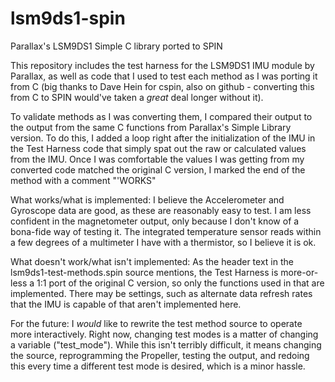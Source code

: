 # lsm9ds1-spin
Parallax's LSM9DS1 Simple C library ported to SPIN

This repository includes the test harness for the LSM9DS1 IMU module by Parallax, as well as code that I used to test
each method as I was porting it from C (big thanks to Dave Hein for cspin, also on github - converting this from C to SPIN
would've taken a _great_ deal longer without it).

To validate methods as I was converting them, I compared their output to the output from the same C functions from Parallax's
Simple Library version. To do this, I added a loop right after the initialization of the IMU in the Test Harness code that
simply spat out the raw or calculated values from the IMU. Once I was comfortable the values I was getting from my converted
code matched the original C version, I marked the end of the method with a comment "'WORKS"

What works/what is implemented:
I believe the Accelerometer and Gyroscope data are good, as these are reasonably easy to test.
I am less confident in the magnetometer output, only because I don't know of a bona-fide way of testing it.
The integrated temperature sensor reads within a few degrees of a multimeter I have with a thermistor, so I believe it is ok.

What doesn't work/what isn't implemented:
As the header text in the lsm9ds1-test-methods.spin source mentions, the Test Harness is more-or-less a 1:1 port of the
original C version, so only the functions used in that are implemented. There may be settings, such as
alternate data refresh rates that the IMU is capable of that aren't implemented here.

For the future:
I _would_ like to rewrite the test method source to operate more interactively. Right now, changing test
modes is a matter of changing a variable ("test_mode"). While this isn't terribly difficult, it means changing the source,
reprogramming the Propeller, testing the output, and redoing this every time a different test mode is desired, which is a
minor hassle.

